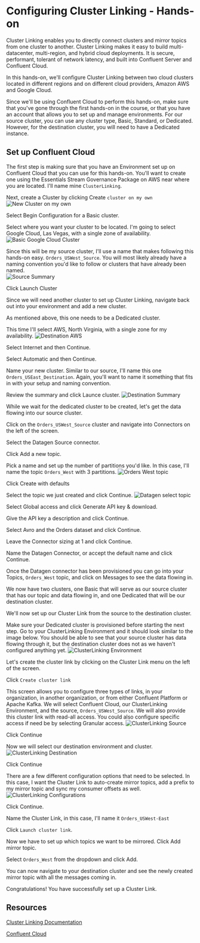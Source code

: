 # Configuring Cluster Linking - Hands-on

Cluster Linking enables you to directly connect clusters and mirror topics from one cluster to another. Cluster Linking makes it easy to build multi-datacenter, multi-region, and hybrid cloud deployments. It is secure, performant, tolerant of network latency, and built into Confluent Server and Confluent Cloud.

In this hands-on, we'll configure Cluster Linking between two cloud clusters located in different regions and on different cloud providers, Amazon AWS and Google Cloud. 

Since we'll be using Confluent Cloud to perform this hands-on, make sure that you've gone through the first hands-on in the course, or that you have an account that allows you to set up and manage environments. For our source cluster, you can use any cluster type, Basic, Standard, or Dedicated. However, for the destination cluster, you will need to have a Dedicated instance.

## Set up Confluent Cloud

The first step is making sure that you have an Environment set up on Confluent Cloud that you can use for this hands-on. You'll want to create one using the Essentials Stream Governance Package on AWS near where you are located. I'll name mine `ClusterLinking`. 

Next, create a Cluster by clicking Create `cluster on my own`
   ![New Cluster on my own](../images/ClusterLinking_new.png)

Select Begin Configuration for a Basic cluster.

Select where you want your cluster to be located. I'm going to select Google Cloud, Las Vegas, with a single zone of availability. 
   ![Basic Google Cloud Cluster](../images/Basic_GC_cluster.png)

Since this will be my source cluster, I'll use a name that makes following this hands-on easy. `Orders_USWest_Source`. You will most likely already have a naming convention you'd like to follow or clusters that have already been named.  
   ![Source Summary](../images/Source_summary.png)

Click Launch Cluster

Since we will need another cluster to set up Cluster Linking, navigate back out into your environment and add a new cluster.

As mentioned above, this one needs to be a Dedicated cluster.

This time I'll select AWS, North Virginia, with a single zone for my availability.
   ![Destination AWS](../images/Destination_AWS.png)

Select Internet and then Continue.

Select Automatic and then Continue.

Name your new cluster. Similar to our source, I'll name this one `Orders_USEast_Destination`. Again, you'll want to name it something that fits in with your setup and naming convention.

Review the summary and click Launce cluster.
    ![Destination Summary](../images/Destination_summary.png)


While we wait for the dedicated cluster to be created, let's get the data flowing into our source cluster.

Click on the `Orders_USWest_Source` cluster and navigate into Connectors on the left of the screen. 

Select the Datagen Source connector.

Click Add a new topic.

Pick a name and set up the number of partitions you'd like. In this case, I'll name the topic `Orders_West` with 3 partitions. 
    ![Orders West topic](../images/Orders_west.png)


Click Create with defaults

Select the topic we just created and click Continue.
    ![Datagen select topic](../images/Datagen_source.png)


Select Global access and click Generate API key & download.

Give the API key a description and click Continue.

Select Avro and the Orders dataset and click Continue.

Leave the Connector sizing at 1 and click Continue.

Name the Datagen Connector, or accept the default name and click Continue.

Once the Datagen connector has been provisioned you can go into your Topics, `Orders_West` topic, and click on Messages to see the data flowing in. 

We now have two clusters, one Basic that will serve as our source cluster that has our topic and data flowing in, and one Dedicated that will be our destination cluster. 

We'll now set up our Cluster Link from the source to the destination cluster.

Make sure your Dedicated cluster is provisioned before starting the next step. Go to your  ClusterLinking Environment and it should look similar to the image below. You should be able to see that your source cluster has data flowing through it, but the destination cluster does not as we haven't configured anything yet. 
    ![ClusterLinking Environment](../images/Environment_overview.png)


Let's create the cluster link by clicking on the Cluster Link menu on the left of the screen.

Click `Create cluster link`

This screen allows you to configure three types of links, in your organization, in another organization, or from either Confluent Platform or Apache Kafka. We will select Confluent Cloud, our ClusterLinking Environment, and the source, `Orders_USWest_Source`. We will also provide this cluster link with read-all access. You could also configure specific access if need be by selecting Granular access.
    ![ClusterLinking Source](../images/Clusterlink_source.png)


Click Continue

Now we will select our destination environment and cluster.
    ![ClusterLinking Destination](../images/Clusterlink_destination.png)

Click Continue

There are a few different configuration options that need to be selected. In this case, I want the Cluster Link to auto-create mirror topics, add a prefix to my mirror topic and sync my consumer offsets as well.
    ![ClusterLinking Configurations](../images/Clusterlink_configs.png)


Click Continue.

Name the Cluster Link, in this case, I'll name it `Orders_USWest-East`

Click `Launch cluster link`.

Now we have to set up which topics we want to be mirrored. Click Add mirror topic.

Select `Orders_West` from the dropdown and click Add.

You can now navigate to your destination cluster and see the newly created mirror topic with all the messages coming in.

Congratulations! You have successfully set up a Cluster Link.
## Resources

[Cluster Linking Documentation](https://docs.confluent.io/platform/current/multi-dc-deployments/cluster-linking/)

[Confluent Cloud](https://confluent.cloud/)